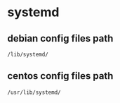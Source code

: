# systemd

## debian config files path

``` shell
/lib/systemd/
```

## centos config files path

``` shell
/usr/lib/systemd/
```
